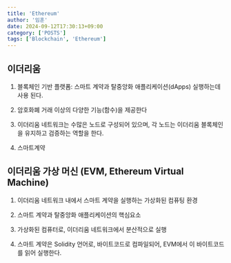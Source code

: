 ```yaml
---
title: 'Ethereum'
author: '임훈'
date: 2024-09-12T17:30:13+09:00
category: ['POSTS']
tags: ['Blockchain', 'Ethereum']
---
```

## 이더리움

1. 블록체인 기반 플랫폼: 스마트 계약과 탈중앙화 애플리케이션(dApps) 실행하는데 사용 된다.

2. 암호화폐 거래 이상의 다양한 기능(함수)을 제공한다

3. 이더리움 네트워크는 수많은 노드로 구성되어 있으며, 각 노드는 이더리움 블록체인을 유지하고 검증하는 역할을 한다.

4. 스마트계약

## 이더리움 가상 머신 (EVM, Ethereum Virtual Machine)

1. 이더리움 네트워크 내에서 스마트 계약을 실행하는 가상화된 컴퓨팅 환경

2. 스마트 계약과 탈중앙화 애플리케이션의 핵심요소

3. 가상화된 컴퓨터로, 이더리움 네트워크에서 분산적으로 실행

4. 스마트 계약은 Solidity 언어로, 바이트코드로 컴파일되어, EVM에서 이 바이트코드를 읽어 실행한다.